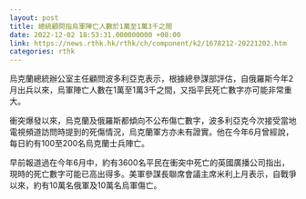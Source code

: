 ```yaml
---
layout: post
title: 總統顧問指烏軍陣亡人數於1萬至1萬3千之間
date: 2022-12-02 18:53:31.000000000 +08:00
link: https://news.rthk.hk/rthk/ch/component/k2/1678212-20221202.htm
categories: rthk
---
```


烏克蘭總統辦公室主任顧問波多利亞克表示，根據總參謀部評估，自俄羅斯今年2月出兵以來，烏軍陣亡人數在1萬至1萬3千之間，又指平民死亡數字亦可能非常重大。

衝突爆發以來，烏克蘭及俄羅斯都傾向不公布傷亡數字，波多利亞克今次接受當地電視頻道訪問時提到的死傷情況，烏克蘭軍方亦未有證實。他在今年6月曾經說，每日約有100至200名烏克蘭士兵陣亡。

早前報道過在今年6月中，約有3600名平民在衝突中死亡的英國廣播公司指出，現時的死亡數字可能已高出得多。美軍參謀長聯席會議主席米利上月表示，自戰爭以來，約有10萬名俄軍及10萬名烏軍傷亡。
